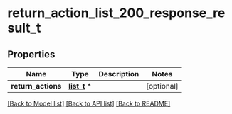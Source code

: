 # return_action_list_200_response_result_t

## Properties
Name | Type | Description | Notes
------------ | ------------- | ------------- | -------------
**return_actions** | [**list_t**](order_financial_status_list_200_response_result_order_financial_statuses_inner.md) \* |  | [optional] 

[[Back to Model list]](../README.md#documentation-for-models) [[Back to API list]](../README.md#documentation-for-api-endpoints) [[Back to README]](../README.md)


